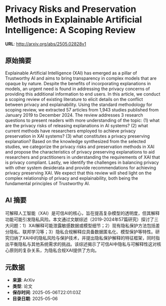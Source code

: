# Privacy Risks and Preservation Methods in Explainable Artificial Intelligence: A Scoping Review

**URL**: http://arxiv.org/abs/2505.02828v1

## 原始摘要

Explainable Artificial Intelligence (XAI) has emerged as a pillar of
Trustworthy AI and aims to bring transparency in complex models that are opaque
by nature. Despite the benefits of incorporating explanations in models, an
urgent need is found in addressing the privacy concerns of providing this
additional information to end users. In this article, we conduct a scoping
review of existing literature to elicit details on the conflict between privacy
and explainability. Using the standard methodology for scoping review, we
extracted 57 articles from 1,943 studies published from January 2019 to
December 2024. The review addresses 3 research questions to present readers
with more understanding of the topic: (1) what are the privacy risks of
releasing explanations in AI systems? (2) what current methods have researchers
employed to achieve privacy preservation in XAI systems? (3) what constitutes a
privacy preserving explanation? Based on the knowledge synthesized from the
selected studies, we categorize the privacy risks and preservation methods in
XAI and propose the characteristics of privacy preserving explanations to aid
researchers and practitioners in understanding the requirements of XAI that is
privacy compliant. Lastly, we identify the challenges in balancing privacy with
other system desiderata and provide recommendations for achieving privacy
preserving XAI. We expect that this review will shed light on the complex
relationship of privacy and explainability, both being the fundamental
principles of Trustworthy AI.


## AI 摘要

可解释人工智能（XAI）是可信AI的核心，旨在提高复杂模型的透明度，但其解释功能可能引发隐私风险。本文通过文献综述（2019-2024年57篇研究）探讨了三大问题：1）XAI解释可能泄露敏感数据或模型细节；2）现有隐私保护方法包括差分隐私、联邦学习等；3）隐私合规解释应具备数据匿名化、模型保护等特性。研究归纳了XAI中的隐私风险与保护技术，并提出隐私保护解释的特征框架，同时指出平衡隐私与其他系统需求的挑战。该综述揭示了可信AI中隐私与可解释性这对核心原则的复杂关系，为隐私合规XAI提供了方向。

## 元数据

- **来源**: ArXiv
- **类型**: 论文
- **保存时间**: 2025-05-06T22:01:03Z
- **目录日期**: 2025-05-06
